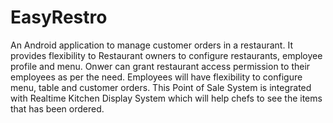 # EasyRestro
An Android application to manage customer orders in a restaurant. 
It provides flexibility to Restaurant owners to configure restaurants, employee profile and menu. 
Onwer can grant restaurant access permission to their employees as per the need. 
Employees will have flexibility to configure menu, table and customer orders. 
This Point of Sale System is integrated with Realtime Kitchen Display System which will help chefs to see the items that has been ordered.

